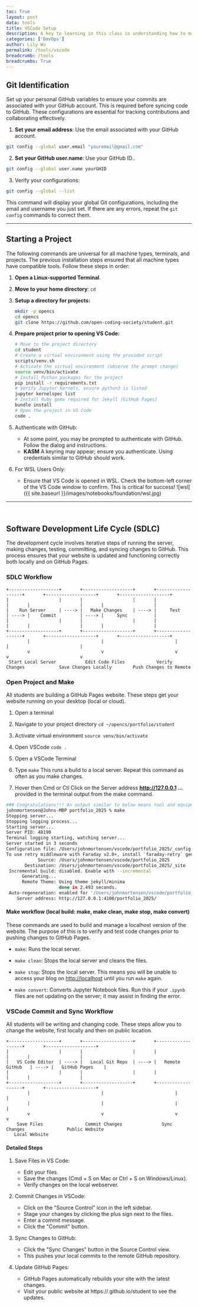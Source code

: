```yaml
---
toc: True
layout: post
data: tools
title: VSCode Setup 
description: A key to learning in this class is understanding how to make a GitHub Pages project.  This guide will setup and run the project.  At the end, you will have a student Website that can be used for blogging classroom learnings and progress.
categories: ['DevOps']
author: Lily Wu
permalink: /tools/vscode
breadcrumb: /tools 
breadcrumbs: True 
---
```


## Git Identification

Set up your personal GitHub variables to ensure your commits are associated with your GitHub account. This is required before syncing code to GitHub. These configurations are essential for tracking contributions and collaborating effectively.

1. **Set your email address**: Use the email associated with your GitHub account.

```bash
git config --global user.email "youremail@gmail.com"
```

2. **Set your GitHub user.name**: Use your GitHub ID..

```bash
git config --global user.name yourGHID 
```

3. Verify your configurations:

```bash
git config --global --list
```

This command will display your global Git configurations, including the email and username you just set. If there are any errors, repeat the `git config` commands to correct them.

---

## Starting a Project

The following commands are universal for all machine types, terminals, and projects. The previous installation steps ensured that all machine types have compatible tools. Follow these steps in order:

1. **Open a Linux-supported Terminal**.

2. **Move to your home directory**: `cd`

3. **Setup a directory for projects:**

   ```bash
   mkdir -p opencs
   cd opencs 
   git clone https://github.com/open-coding-society/student.git
   ```

4. **Prepare project prior to opening VS Code:**

   ```bash
   # Move to the project directory
   cd student
   # Create a virtual environment using the provided script
   scripts/venv.sh
   # Activate the virtual environment (observe the prompt change)
   source venv/bin/activate
   # Install Python packages for the project
   pip install -r requirements.txt
   # Verify Jupyter kernels, ensure python3 is listed
   jupyter kernelspec list
   # Install Ruby gems required for Jekyll (GitHub Pages)
   bundle install
   # Open the project in VS Code
   code .
   ```

5. Authenticate with GitHub:

   * At some point, you may be prompted to authenticate with GitHub. Follow the dialog and instructions.
   * **KASM** A keyring may appear; ensure you authenticate. Using credentials similar to GitHub should work.

6. For WSL Users Only:

   * Ensure that VS Code is opened in WSL. Check the bottom-left corner of the VS Code window to confirm. This is critical for success!
   ![wsl]({{ site.baseurl }}/images/notebooks/foundation/wsl.jpg)

---

<br>

## Software Development Life Cycle (SDLC)

The development cycle involves iterative steps of running the server, making changes, testing, committing, and syncing changes to GitHub. This process ensures that your website is updated and functioning correctly both locally and on GitHub Pages.

### SDLC Workflow

```text
+-------------------+       +-------------------+       +-------------------+       +-------------------+       +-------------------+
|                   |       |                   |       |                   |       |                   |       |                   |
|    Run Server     | ----> |   Make Changes    | ----> |     Test          | ----> |    Commit         | ----> |     Sync          |
|                   |       |                   |       |                   |       |                   |       |                   |
+-------------------+       +-------------------+       +-------------------+       +-------------------+       +-------------------+
        |                           |                           |                           |                           |
        v                           v                           v                           v                           v
 Start Local Server           Edit Code Files            Verify Changes             Save Changes Locally        Push Changes to Remote
```

### Open Project and Make

All students are building a GitHub Pages website.  These steps get your website running on your desktop (local or cloud).

1. Open a terminal 

2. Navigate to your project directory `cd ~/opencs/portfolio/student`

3. Activate virtual environment `source venv/bin/activate`

4. Open VSCode `code .`

5. Open a VSCode Terminal

6. Type `make` This runs a build to a local server. Repeat this command as often as you make changes.

7. Hover then Cmd or Ctl Click on the Server address **<http://127.0.0.1> ...** provided in the terminal output from the make command.

```bash
### Congratulations!!! An output similar to below means tool and equipment success ###
johnmortensen@Johns-MBP portfolio_2025 % make
Stopping server...
Stopping logging process...
Starting server...
Server PID: 48190
Terminal logging starting, watching server...
Server started in 3 seconds
Configuration file: /Users/johnmortensen/vscode/portfolio_2025/_config.yml
To use retry middleware with Faraday v2.0+, install `faraday-retry` gem
            Source: /Users/johnmortensen/vscode/portfolio_2025
       Destination: /Users/johnmortensen/vscode/portfolio_2025/_site
 Incremental build: disabled. Enable with --incremental
      Generating... 
      Remote Theme: Using theme jekyll/minima
                    done in 2.493 seconds.
 Auto-regeneration: enabled for '/Users/johnmortensen/vscode/portfolio_2025'
    Server address: http://127.0.0.1:4100/portfolio_2025/
```

#### Make workflow (local build: make, make clean, make stop, make convert)

These commands are used to build and manage a localhost version of the website. The purpose of this is to verify and test code changes prior to pushing changes to GitHub Pages.

* `make`: Runs the local server.

* `make clean`: Stops the local server and cleans the files.

* `make stop`: Stops the local server. This means you will be unable to access your blog on <http://localhost> until you run `make` again.

* `make convert`: Converts Jupyter Notebook files. Run this if your `.ipynb` files are not updating on the server; it may assist in finding the error.

### VSCode Commit and Sync Workflow

All students will be writing and changing code.  These steps allow you to change the website, first locally and then on public location.

```text
+-------------------+       +-------------------+       +-------------------+       +-------------------+
|                   |       |                   |       |                   |       |                   |
|   VS Code Editor  | ----> |   Local Git Repo  | ----> |   Remote GitHub   | ----> |   GitHub Pages    |
|                   |       |                   |       |                   |       |                   |
+-------------------+       +-------------------+       +-------------------+       +-------------------+
        |                           |                           |                           |
        |                           |                           |                           |
        v                           v                           v                           v
    Save Files                Commit Changes               Sync Changes                Public Website
   Local Website
```

#### Detailed Steps

1. Save Files in VS Code:

   * Edit your files.
   * Save the changes (Cmd + S on Mac or Ctrl + S on Windows/Linux).
   * Verify changes on the local webserver.

2. Commit Changes in VSCode:

   * Click on the "Source Control" icon in the left sidebar.
   * Stage your changes by clicking the plus sign next to the files.
   * Enter a commit message.
   * Click the "Commit" button.

3. Sync Changes to GitHub:

   * Click the "Sync Changes" button in the Source Control view.
   * This pushes your local commits to the remote GitHub repository.

4. Update GitHub Pages:

   * GitHub Pages automatically rebuilds your site with the latest changes.
   * Visit your public website at https://<yourGitHubID>.github.io/student to see the updates.
